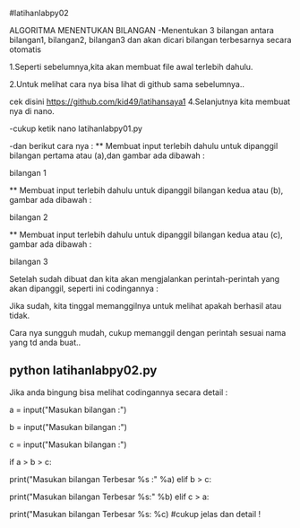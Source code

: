 #latihanlabpy02

ALGORITMA MENENTUKAN BILANGAN
-Menentukan 3 bilangan antara bilangan1, bilangan2, bilangan3 dan akan 
dicari bilangan terbesarnya secara otomatis

1.Seperti sebelumnya,kita akan membuat file awal terlebih dahulu.

2.Untuk melihat cara nya bisa lihat di github sama sebelumnya..

cek disini https://github.com/kid49/latihansaya1
4.Selanjutnya kita membuat nya di nano.

-cukup ketik nano latihanlabpy01.py

-dan berikut cara nya :
** Membuat input terlebih dahulu untuk dipanggil bilangan pertama atau 
(a),dan gambar ada dibawah :

bilangan 1

** Membuat input terlebih dahulu untuk dipanggil bilangan kedua atau 
(b), gambar ada dibawah :

bilangan 2

** Membuat input terlebih dahulu untuk dipanggil bilangan kedua atau 
(c), gambar ada dibawah :

bilangan 3

Setelah sudah dibuat dan kita akan mengjalankan perintah-perintah yang 
akan dipanggil, seperti ini codingannya :

Jika sudah, kita tinggal memanggilnya untuk melihat apakah berhasil atau 
tidak.

Cara nya sungguh mudah, cukup memanggil dengan perintah sesuai nama yang 
td anda buat..

## python latihanlabpy02.py ###
Jika anda bingung bisa melihat codingannya secara detail :

a = input("Masukan bilangan :")

b = input("Masukan bilangan :")

c = input("Masukan bilangan :")

if a > b > c:

print("Masukan bilangan Terbesar %s :" %a)
elif b > c:

print("Masukan bilangan Terbesar %s:" %b)
elif c > a:

print("Masukan bilangan Terbesar %s: %c)
#cukup jelas dan detail !
